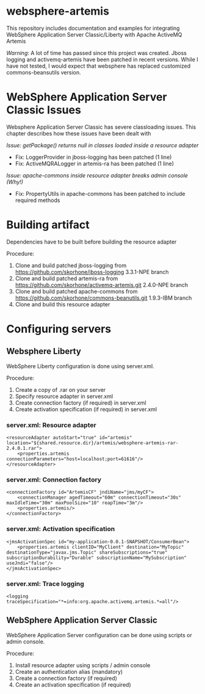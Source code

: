 # websphere-artemis
This repository includes documentation and examples for integrating WebSphere Application Server Classic/Liberty with Apache ActiveMQ Artemis

*Warning*: A lot of time has passed since this project was created. Jboss logging and activemq-artemis have been patched in recent versions. While I have not tested, I would expect that websphere has replaced customized commons-beansutils version.

# WebSphere Application Server Classic Issues
Websphere Application Server Classic has severe classloading issues. This chapter describes how these issues have been dealt with

*Issue: getPackage() returns null in classes loaded inside a resource adapter*
 * Fix: LoggerProvider in jboss-logging has been patched (1 line)
 * Fix: ActiveMQRALogger in artemis-ra has been patched (1 line)

*Issue: apache-commons inside resource adapter breaks admin console (Why!)*
 * Fix: PropertyUtils in apache-commons has been patched to include required methods

# Building artifact
Dependencies have to be built before building the resource adapter

Procedure:
 1. Clone and build patched jboss-logging from https://github.com/skorhone/jboss-logging 3.3.1-NPE branch
 2. Clone and build patched artemis-ra from https://github.com/skorhone/activemq-artemis.git 2.4.0-NPE branch
 3. Clone and build patched apache-commons from https://github.com/skorhone/commons-beanutils.git 1.9.3-IBM branch
 4. Clone and build this resource adapter

# Configuring servers

## Websphere Liberty
WebSphere Liberty configuration is done using server.xml.

Procedure:
 1. Create a copy of .rar on your server
 2. Specify resource adapter in server.xml
 3. Create connection factory (if required) in server.xml
 4. Create activation specification (if required) in server.xml
  
### server.xml: Resource adapter
    <resourceAdapter autoStart="true" id="artemis" location="${shared.resource.dir}/artemis/websphere-artemis-rar-2.4.0.1.rar">
        <properties.artemis connectionParameters="host=localhost;port=61616"/>
    </resourceAdapter>
	
### server.xml: Connection factory 
    <connectionFactory id="ArtemisCF" jndiName="jms/myCF">
        <connectionManager agedTimeout="60m" connectionTimeout="30s" maxIdleTime="30m" maxPoolSize="10" reapTime="3m"/>
        <properties.artemis/>
    </connectionFactory>
    
### server.xml: Activation specification
    <jmsActivationSpec id="my-application-0.0.1-SNAPSHOT/ConsumerBean">
        <properties.artemis clientID="MyClient" destination="MyTopic" destinationType="javax.jms.Topic" shareSubscriptions="true" subscriptionDurability="Durable" subscriptionName="MySubscription" useJndi="false"/>
    </jmsActivationSpec>
    
### server.xml: Trace logging
    <logging traceSpecification="*=info:org.apache.activemq.artemis.*=all"/>


## WebSphere Application Server Classic
WebSphere Application Server configuration can be done using scripts or admin console.

Procedure:
 1. Install resource adapter using scripts / admin console
 2. Create an authentication alias (mandatory)
 3. Create a connection factory (if required)
 4. Create an activation specification (if required)
